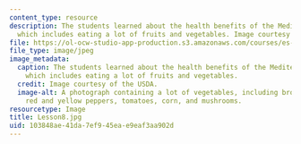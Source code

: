 ```yaml
---
content_type: resource
description: The students learned about the health benefits of the Mediterranean diet,
  which includes eating a lot of fruits and vegetables. Image courtesy of the USDA.
file: https://ol-ocw-studio-app-production.s3.amazonaws.com/courses/es-s41-speak-italian-with-your-mouth-full-spring-2012/103848ae41da7ef945eae9eaf3aa902d_Lesson8.jpg
file_type: image/jpeg
image_metadata:
  caption: The students learned about the health benefits of the Mediterranean diet,
    which includes eating a lot of fruits and vegetables.
  credit: Image courtesy of the USDA.
  image-alt: A photograph containing a lot of vegetables, including broccoli, cauliflower,
    red and yellow peppers, tomatoes, corn, and mushrooms.
resourcetype: Image
title: Lesson8.jpg
uid: 103848ae-41da-7ef9-45ea-e9eaf3aa902d
---
```

